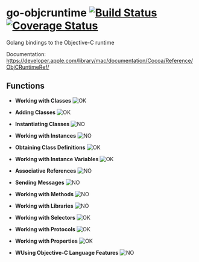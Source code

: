 go-objcruntime [![Build Status](https://travis-ci.org/maxence-charriere/go-objcruntime.svg)](https://travis-ci.org/maxence-charriere/go-objcruntime) [![Coverage Status](https://coveralls.io/repos/maxence-charriere/go-objcruntime/badge.svg?branch=master&service=github&random=)](https://coveralls.io/github/maxence-charriere/go-objcruntime?branch=master)
========

Golang bindings to the Objective-C runtime

Documentation: https://developer.apple.com/library/mac/documentation/Cocoa/Reference/ObjCRuntimeRef/

Functions
---------------

- **Working with Classes**
![OK](https://upload.wikimedia.org/wikipedia/commons/thumb/8/80/Symbol_OK.svg/16px-Symbol_OK.svg.png)

- **Adding Classes**
![OK](https://upload.wikimedia.org/wikipedia/commons/thumb/8/80/Symbol_OK.svg/16px-Symbol_OK.svg.png)

- **Instantiating Classes**
![NO](https://upload.wikimedia.org/wikipedia/commons/thumb/c/c4/No_icon_red.svg/16px-No_icon_red.svg.png)

- **Working with Instances**
![NO](https://upload.wikimedia.org/wikipedia/commons/thumb/c/c4/No_icon_red.svg/16px-No_icon_red.svg.png)

- **Obtaining Class Definitions**
![OK](https://upload.wikimedia.org/wikipedia/commons/thumb/8/80/Symbol_OK.svg/16px-Symbol_OK.svg.png)

- **Working with Instance Variables**
![OK](https://upload.wikimedia.org/wikipedia/commons/thumb/8/80/Symbol_OK.svg/16px-Symbol_OK.svg.png)

- **Associative References**
![NO](https://upload.wikimedia.org/wikipedia/commons/thumb/c/c4/No_icon_red.svg/16px-No_icon_red.svg.png)

- **Sending Messages**
![NO](https://upload.wikimedia.org/wikipedia/commons/thumb/c/c4/No_icon_red.svg/16px-No_icon_red.svg.png)

- **Working with Methods**
![NO](https://upload.wikimedia.org/wikipedia/commons/thumb/c/c4/No_icon_red.svg/16px-No_icon_red.svg.png)

- **Working with Libraries**
![NO](https://upload.wikimedia.org/wikipedia/commons/thumb/c/c4/No_icon_red.svg/16px-No_icon_red.svg.png)

- **Working with Selectors**
![OK](https://upload.wikimedia.org/wikipedia/commons/thumb/8/80/Symbol_OK.svg/16px-Symbol_OK.svg.png)

- **Working with Protocols**
![OK](https://upload.wikimedia.org/wikipedia/commons/thumb/8/80/Symbol_OK.svg/16px-Symbol_OK.svg.png)

- **Working with Properties**
![OK](https://upload.wikimedia.org/wikipedia/commons/thumb/8/80/Symbol_OK.svg/16px-Symbol_OK.svg.png)

- **WUsing Objective-C Language Features**
![NO](https://upload.wikimedia.org/wikipedia/commons/thumb/c/c4/No_icon_red.svg/16px-No_icon_red.svg.png)